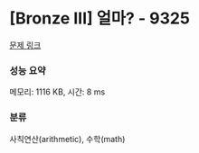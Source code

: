 # [Bronze III] 얼마? - 9325 

[문제 링크](https://www.acmicpc.net/problem/9325) 

### 성능 요약

메모리: 1116 KB, 시간: 8 ms

### 분류

사칙연산(arithmetic), 수학(math)


